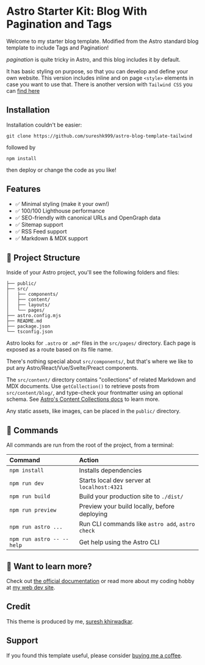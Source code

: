 # Astro Starter Kit: Blog With Pagination and Tags

Welcome to my starter blog template. Modified from the Astro standard blog template to include Tags and Pagination!

*pagination* is quite tricky in Astro, and this blog includes it by default. 

It has basic styling on purpose, so that you can develop and define your own website. This version includes inline and on page `<style>` elements in case you want to use that. There is another version with `Tailwind CSS` you can [find here](https://github.com/sureshk999/astro-blog-template-tailwind)

## Installation

Installation couldn't be easier:

`git clone https://github.com/sureshk999/astro-blog-template-tailwind`

followed by 

`npm install`

then deploy or change the code as you like!

## Features

- ✅ Minimal styling (make it your own!)
- ✅ 100/100 Lighthouse performance
- ✅ SEO-friendly with canonical URLs and OpenGraph data
- ✅ Sitemap support
- ✅ RSS Feed support
- ✅ Markdown & MDX support

## 🚀 Project Structure

Inside of your Astro project, you'll see the following folders and files:

```text
├── public/
├── src/
│   ├── components/
│   ├── content/
│   ├── layouts/
│   └── pages/
├── astro.config.mjs
├── README.md
├── package.json
└── tsconfig.json
```

Astro looks for `.astro` or `.md*` files in the `src/pages/` directory. Each page is exposed as a route based on its file name.

There's nothing special about `src/components/`, but that's where we like to put any Astro/React/Vue/Svelte/Preact components.

The `src/content/` directory contains "collections" of related Markdown and MDX documents. Use `getCollection()` to retrieve posts from `src/content/blog/`, and type-check your frontmatter using an optional schema. See [Astro's Content Collections docs](https://docs.astro.build/en/guides/content-collections/) to learn more.

Any static assets, like images, can be placed in the `public/` directory.

## 🧞 Commands

All commands are run from the root of the project, from a terminal:

| Command                   | Action                                           |
| :------------------------ | :----------------------------------------------- |
| `npm install`             | Installs dependencies                            |
| `npm run dev`             | Starts local dev server at `localhost:4321`      |
| `npm run build`           | Build your production site to `./dist/`          |
| `npm run preview`         | Preview your build locally, before deploying     |
| `npm run astro ...`       | Run CLI commands like `astro add`, `astro check` |
| `npm run astro -- --help` | Get help using the Astro CLI                     |

## 👀 Want to learn more?

Check out [the official documentation](https://docs.astro.build) or read more about my coding hobby at [my web dev site](https://sureshkhirwadkar.dev).

## Credit

This theme is produced by me, [suresh khirwadkar](https://sureshkhirwadkar.dev).

## Support

If you found this template useful, please consider [buying me a coffee](https://sureshkhirwadkar.dev).

